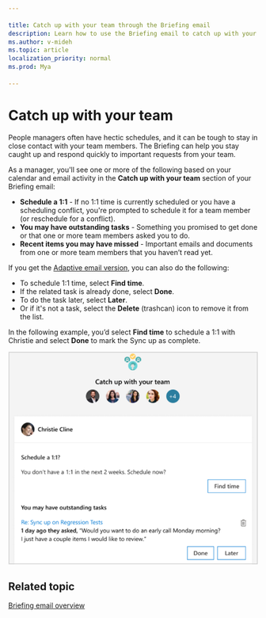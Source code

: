 ```yaml
---

title: Catch up with your team through the Briefing email
description: Learn how to use the Briefing email to catch up with your team
ms.author: v-mideh
ms.topic: article
localization_priority: normal 
ms.prod: Mya

---
```


# Catch up with your team

People managers often have hectic schedules, and it can be tough to stay in close contact with your team members. The Briefing can help you stay caught up and respond quickly to important requests from your team.

As a manager, you'll see one or more of the following based on your calendar and email activity in the **Catch up with your team** section of your Briefing email:

* **Schedule a 1:1** - If no 1:1 time is currently scheduled or you have a scheduling conflict, you're prompted to schedule it for a team member (or reschedule for a conflict).
* **You may have outstanding tasks** - Something you promised to get done or that one or more team members asked you to do.
* **Recent items you may have missed** - Important emails and documents from one or more team members that you haven’t read yet.

If you get the [Adaptive email version](be-overview.md#adaptive-or-html-version), you can also do the following:

* To schedule 1:1 time, select **Find time**.
* If the related task is already done, select **Done**.
* To do the task later, select **Later**.
* Or if it's not a task, select the **Delete** (trashcan) icon to remove it from the list.

In the following example, you’d select **Find time** to schedule a 1:1 with Christie and select **Done** to mark the Sync up as complete.

   ![Briefing email manager card image](./images/be-manager.png)

## Related topic

[Briefing email overview](be-overview.md)